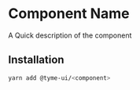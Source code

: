 # Component Name

A Quick description of the component

## Installation

```sh
yarn add @tyme-ui/<component>
```
